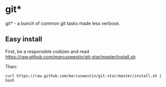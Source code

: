 git*
====

git* - a bunch of common git tasks made less verbose.

Easy install
------------

First, be a responsible codizen and read https://raw.github.com/marcuswestin/git-star/master/install.sh

Then:

	curl https://raw.github.com/marcuswestin/git-star/master/install.sh | bash

